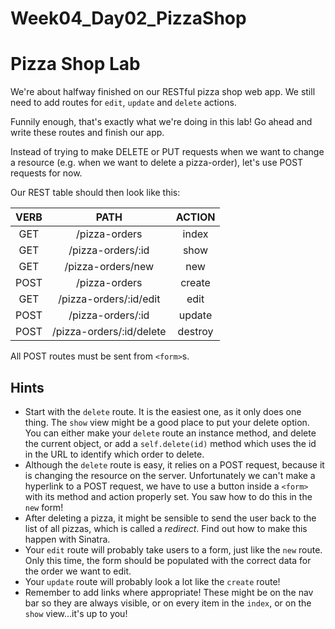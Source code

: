 # Week04_Day02_PizzaShop
# Pizza Shop Lab

We're about halfway finished on our RESTful pizza shop web app. We still need to add routes for `edit`, `update` and `delete` actions.

Funnily enough, that's exactly what we're doing in this lab! Go ahead and write these routes and finish our app.

Instead of trying to make DELETE or PUT requests when we want to change a resource (e.g. when we want to delete a pizza-order), let's use POST requests for now.

Our REST table should then look like this:

|VERB  |PATH                    |ACTION |
|:----:|:----------------------:|:-----:|
|GET   |/pizza-orders           |index  |
|GET   |/pizza-orders/:id       |show   |
|GET   |/pizza-orders/new       |new    |
|POST  |/pizza-orders           |create |
|GET   |/pizza-orders/:id/edit  |edit   |
|POST  |/pizza-orders/:id       |update |
|POST  |/pizza-orders/:id/delete|destroy|

All POST routes must be sent from `<form>`s.

## Hints

* Start with the `delete` route. It is the easiest one, as it only does one thing. The `show` view might be a good place to put your delete option. You can either make your `delete` route an instance method, and delete the current object, or add a `self.delete(id)` method which uses the id in the URL to identify which order to delete.
* Although the `delete` route is easy, it relies on a POST request, because it is changing the resource on the server. Unfortunately we can't make a hyperlink to a POST request, we have to use a button inside a `<form>` with its method and action properly set. You saw how to do this in the `new` form!
* After deleting a pizza, it might be sensible to send the user back to the list of all pizzas, which is called a _redirect_. Find out how to make this happen with Sinatra.
* Your `edit` route will probably take users to a form, just like the `new` route. Only this time, the form should be populated with the correct data for the order we want to edit.
* Your `update` route will probably look a lot like the `create` route!
* Remember to add links where appropriate! These might be on the nav bar so they are always visible, or on every item in the `index`, or on the `show` view...it's up to you!

